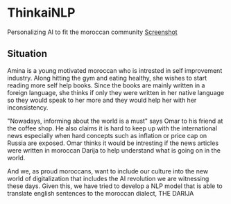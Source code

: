 # ThinkaiNLP
Personalizing AI to fit the moroccan community
[Screenshot](traducteur(1).png)
<h2> Situation </h2>

Amina is a young motivated moroccan who is intrested in self improvement industry. Along hitting the gym and eating healthy, she wishes to start reading more self help books. Since the books are mainly written in a foreign language, she thinks if only they were written in her native language so they would speak to her more and they would help her with her inconsistency.

<p>
"Nowadays, informing about the world is a must" says Omar to his friend at the coffee shop. He also claims it is hard to keep up with the international news especially when hard concepts such as inflation or price cap on Russia are exposed. Omar thinks it would be intresting if the news articles were written in moroccan Darija to help understand what is going on in the world.
</p>
<p> And we, as proud moroccans, want to include our culture into the new world of digitalization that includes the AI revolution we are witnessing these days. Given this, we have tried to develop a NLP model that is able to translate english sentences to the moroccan dialect, THE DARIJA </p>



